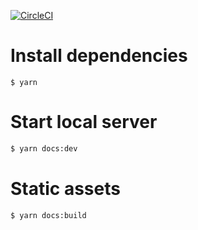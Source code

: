 [![CircleCI](https://circleci.com/gh/cloudlinux/kernelcare-doc.svg?style=svg)](https://circleci.com/gh/cloudlinux/kernelcare-doc)

# Install dependencies

```
$ yarn
```

# Start local server

```sh
$ yarn docs:dev
```

# Static assets

```sh
$ yarn docs:build
```
